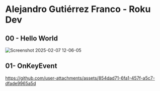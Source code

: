 # Alejandro Gutiérrez Franco - Roku Dev 
## 00 - Hello World

![Screenshot 2025-02-07 12-06-05](https://github.com/user-attachments/assets/ae4c72d5-617c-4d16-92c4-a1e8a02b45a5)

## 01- OnKeyEvent

https://github.com/user-attachments/assets/854dad71-6fa1-457f-a5c7-dfade9965a5d

